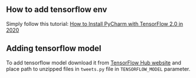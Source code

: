 ## How to add tensorflow env
Simply follow this tutorial: [How to Install PyCharm with TensorFlow 2.0 in 2020](https://www.youtube.com/watch?v=zRY5lx-So-c)

## Adding tensorflow model
To add tensorflow model download it from [TensorFlow Hub website](https://tfhub.dev/google/nnlm-en-dim128/2) and
place path to unzipped files in ```tweets.py``` file in ```TENSORFLOW_MODEL``` parameter.